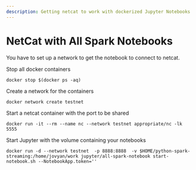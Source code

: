```yaml
---
description: Getting netcat to work with dockerized Jupyter Notebooks
---
```


# NetCat with All Spark Notebooks

You have to set up a network to get the notebook to connect to netcat. 

Stop all docker containers

```text
docker stop $(docker ps -aq)
```

Create a network for the containers

```text
docker network create testnet
```

Start a netcat container with the port to be shared

```text
docker run -it --rm --name nc --network testnet appropriate/nc -lk 5555
```

Start Jupyter with the volume containing your notebooks

```text
docker run -d --network testnet  -p 8888:8888  -v $HOME/python-spark-streaming:/home/jovyan/work jupyter/all-spark-notebook start-notebook.sh --NotebookApp.token='' 

```

